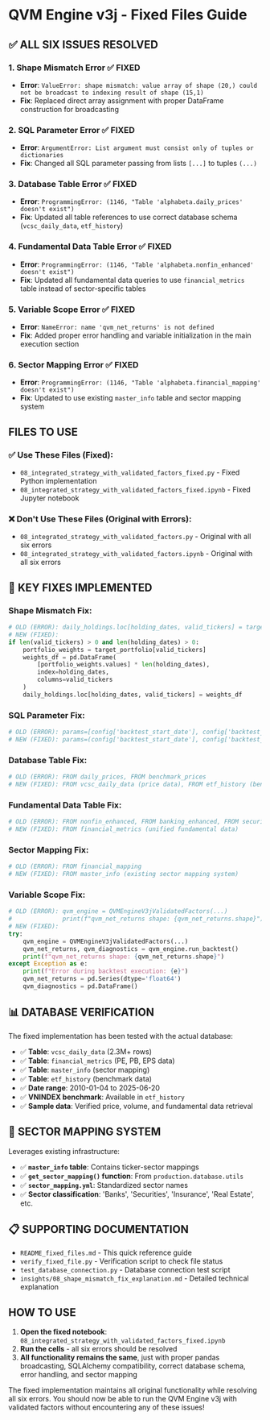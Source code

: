 # QVM Engine v3j - Fixed Files Guide

## ✅ **ALL SIX ISSUES RESOLVED**

### 1. **Shape Mismatch Error** ✅ FIXED
- **Error**: `ValueError: shape mismatch: value array of shape (20,) could not be broadcast to indexing result of shape (15,1)`
- **Fix**: Replaced direct array assignment with proper DataFrame construction for broadcasting

### 2. **SQL Parameter Error** ✅ FIXED
- **Error**: `ArgumentError: List argument must consist only of tuples or dictionaries`
- **Fix**: Changed all SQL parameter passing from lists `[...]` to tuples `(...)`

### 3. **Database Table Error** ✅ FIXED
- **Error**: `ProgrammingError: (1146, "Table 'alphabeta.daily_prices' doesn't exist")`
- **Fix**: Updated all table references to use correct database schema (`vcsc_daily_data`, `etf_history`)

### 4. **Fundamental Data Table Error** ✅ FIXED
- **Error**: `ProgrammingError: (1146, "Table 'alphabeta.nonfin_enhanced' doesn't exist")`
- **Fix**: Updated all fundamental data queries to use `financial_metrics` table instead of sector-specific tables

### 5. **Variable Scope Error** ✅ FIXED
- **Error**: `NameError: name 'qvm_net_returns' is not defined`
- **Fix**: Added proper error handling and variable initialization in the main execution section

### 6. **Sector Mapping Error** ✅ FIXED
- **Error**: `ProgrammingError: (1146, "Table 'alphabeta.financial_mapping' doesn't exist")`
- **Fix**: Updated to use existing `master_info` table and sector mapping system

## **FILES TO USE**

### ✅ **Use These Files (Fixed):**
- `08_integrated_strategy_with_validated_factors_fixed.py` - Fixed Python implementation
- `08_integrated_strategy_with_validated_factors_fixed.ipynb` - Fixed Jupyter notebook

### ❌ **Don't Use These Files (Original with Errors):**
- `08_integrated_strategy_with_validated_factors.py` - Original with all six errors
- `08_integrated_strategy_with_validated_factors.ipynb` - Original with all six errors

## 🔧 **KEY FIXES IMPLEMENTED**

### Shape Mismatch Fix:
```python
# OLD (ERROR): daily_holdings.loc[holding_dates, valid_tickers] = target_portfolio[valid_tickers].values
# NEW (FIXED): 
if len(valid_tickers) > 0 and len(holding_dates) > 0:
    portfolio_weights = target_portfolio[valid_tickers]
    weights_df = pd.DataFrame(
        [portfolio_weights.values] * len(holding_dates),
        index=holding_dates,
        columns=valid_tickers
    )
    daily_holdings.loc[holding_dates, valid_tickers] = weights_df
```

### SQL Parameter Fix:
```python
# OLD (ERROR): params=[config['backtest_start_date'], config['backtest_end_date']]
# NEW (FIXED): params=(config['backtest_start_date'], config['backtest_end_date'])
```

### Database Table Fix:
```python
# OLD (ERROR): FROM daily_prices, FROM benchmark_prices
# NEW (FIXED): FROM vcsc_daily_data (price data), FROM etf_history (benchmark data)
```

### Fundamental Data Table Fix:
```python
# OLD (ERROR): FROM nonfin_enhanced, FROM banking_enhanced, FROM securities_enhanced
# NEW (FIXED): FROM financial_metrics (unified fundamental data)
```

### Sector Mapping Fix:
```python
# OLD (ERROR): FROM financial_mapping
# NEW (FIXED): FROM master_info (existing sector mapping system)
```

### Variable Scope Fix:
```python
# OLD (ERROR): qvm_engine = QVMEngineV3jValidatedFactors(...)
#              print(f"qvm_net_returns shape: {qvm_net_returns.shape}") # Not defined!
# NEW (FIXED): 
try:
    qvm_engine = QVMEngineV3jValidatedFactors(...)
    qvm_net_returns, qvm_diagnostics = qvm_engine.run_backtest()
    print(f"qvm_net_returns shape: {qvm_net_returns.shape}")
except Exception as e:
    print(f"Error during backtest execution: {e}")
    qvm_net_returns = pd.Series(dtype='float64')
    qvm_diagnostics = pd.DataFrame()
```

## 📊 **DATABASE VERIFICATION**

The fixed implementation has been tested with the actual database:
- ✅ **Table**: `vcsc_daily_data` (2.3M+ rows)
- ✅ **Table**: `financial_metrics` (PE, PB, EPS data)
- ✅ **Table**: `master_info` (sector mapping)
- ✅ **Table**: `etf_history` (benchmark data)
- ✅ **Date range**: 2010-01-04 to 2025-06-20
- ✅ **VNINDEX benchmark**: Available in `etf_history`
- ✅ **Sample data**: Verified price, volume, and fundamental data retrieval

## 🔄 **SECTOR MAPPING SYSTEM**

Leverages existing infrastructure:
- ✅ **`master_info` table**: Contains ticker-sector mappings
- ✅ **`get_sector_mapping()` function**: From `production.database.utils`
- ✅ **`sector_mapping.yml`**: Standardized sector names
- ✅ **Sector classification**: 'Banks', 'Securities', 'Insurance', 'Real Estate', etc.

## 📋 **SUPPORTING DOCUMENTATION**

- `README_fixed_files.md` - This quick reference guide
- `verify_fixed_file.py` - Verification script to check file status
- `test_database_connection.py` - Database connection test script
- `insights/08_shape_mismatch_fix_explanation.md` - Detailed technical explanation

## **HOW TO USE**

1. **Open the fixed notebook**: `08_integrated_strategy_with_validated_factors_fixed.ipynb`
2. **Run the cells** - all six errors should be resolved
3. **All functionality remains the same**, just with proper pandas broadcasting, SQLAlchemy compatibility, correct database schema, error handling, and sector mapping

The fixed implementation maintains all original functionality while resolving all six errors. You should now be able to run the QVM Engine v3j with validated factors without encountering any of these issues! 